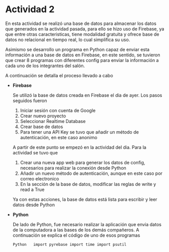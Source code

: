 # Actividad 2

En esta actividad se realizó una base de datos para almacenar los datos que generados en la actividad pasada, para ello se hizo uso de Firebase, ya que entre otras caracteristicas, tiene modalidad gratuita y ofrece base de datos no relacional en tiempo real, lo cual simplifica su uso. 

Asimismo se desarrollo un programa en Python capaz de enviar esta información a una base de datos en Firebase, en este sentido, se tuvieron que crear 8 programas con diferentes config para enviar la información a cada uno de los integrantes del salón.

A continuación se detalla el proceso llevado a cabo

- **Firebase**

  Se utilizó la base de datos creada en Firebase el dia de ayer. Los pasos seguidos fueron
  
  1. Iniciar sesión con cuenta de Google
  2. Crear nuevo proyecto
  3. Seleccionar Realtime Database
  4. Crear base de datos
  5. Para tener una API Key se tuvo que añadir un método de autenticación, en este caso anonimo
  
  A partir de este punto se empezó en la actividad del dia. Para la actividad se tuvo que
  
  1. Crear una nueva app web para generar los datos de config, necesarios para realizar la conexión desde Python
  2. Añadir un nuevo método de autenticación, aunque en este caso por correo electronico 
  3. En la sección de la base de datos, modificar las reglas de write y read a True
  
  Ya con estas acciones, la base de datos está lista para escribir y leer datos desde Python
  
- **Python**
 
  De lado de Python, fue necesario realizar la aplicación que envia datos de la computadora a las bases de los demás compañeros. A continuación se explica el código de uno de esos programas 
  
  ``Python  
    import pyrebase
    import time
    import psutil
  ``
